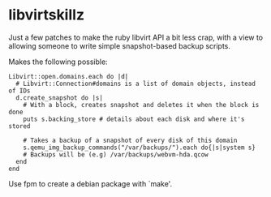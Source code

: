 # libvirtskillz

Just a few patches to make the ruby libvirt API a bit less crap, with a view to
allowing someone to write simple snapshot-based backup scripts.

Makes the following possible:

    Libvirt::open.domains.each do |d|
      # Libvirt::Connection#domains is a list of domain objects, instead of IDs
      d.create_snapshot do |s|
        # With a block, creates snapshot and deletes it when the block is done
        puts s.backing_store # details about each disk and where it's stored

        # Takes a backup of a snapshot of every disk of this domain
        s.qemu_img_backup_commands("/var/backups/").each do{|s|system s}
        # Backups will be (e.g) /var/backups/webvm-hda.qcow
      end
    end

Use fpm to create a debian package with `make'.


